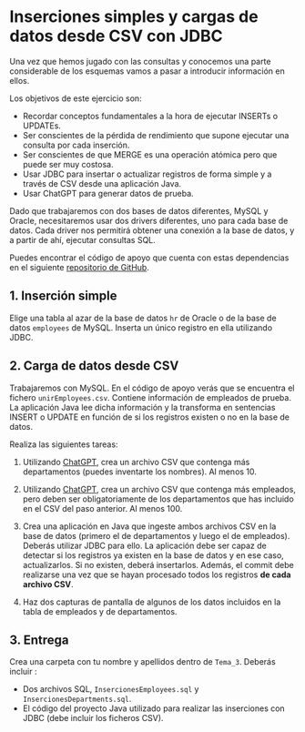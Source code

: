 Inserciones simples y cargas de datos desde CSV con JDBC
==============================================================

Una vez que hemos jugado con las consultas y conocemos una parte considerable de los esquemas vamos a pasar a introducir información en ellos.

Los objetivos de este ejercicio son:
- Recordar conceptos fundamentales a la hora de ejecutar INSERTs o UPDATEs.
- Ser conscientes de la pérdida de rendimiento que supone ejecutar una consulta por cada inserción.
- Ser conscientes de que MERGE es una operación atómica pero que puede ser muy costosa.
- Usar JDBC para insertar o actualizar registros de forma simple y a través de CSV desde una aplicación Java.
- Usar ChatGPT para generar datos de prueba.

Dado que trabajaremos con dos bases de datos diferentes, MySQL y Oracle, necesitaremos usar dos drivers diferentes, uno para cada base de datos.
Cada driver nos permitirá obtener una conexión a la base de datos, y a partir de ahí, ejecutar consultas SQL.

Puedes encontrar el código de apoyo que cuenta con estas dependencias en el siguiente [repositorio de GitHub](https://github.com/UnirCs/bbdda-jdbc).

## 1. Inserción simple

Elige una tabla al azar de la base de datos ``hr`` de Oracle o de la base de datos ``employees`` de MySQL. Inserta un único registro en ella utilizando JDBC.

## 2. Carga de datos desde CSV
Trabajaremos con MySQL. En el código de apoyo verás que se encuentra el fichero ``unirEmployees.csv``. Contiene información de empleados de prueba. La aplicación Java lee dicha información y la transforma en sentencias INSERT o UPDATE en función de si los registros existen o no en la base de datos.

Realiza las siguientes tareas:

1. Utilizando [ChatGPT](https://chat.openai.com/), crea un archivo CSV que contenga más departamentos (puedes inventarte los nombres). Al menos 10.
   
2. Utilizando [ChatGPT](https://chat.openai.com/), crea un archivo CSV que contenga más empleados, pero deben ser obligatoriamente de los departamentos que has incluido en el CSV del paso anterior. Al menos 100.
3. Crea una aplicación en Java que ingeste ambos archivos CSV en la base de datos (primero el de departamentos y luego el de empleados). Deberás utilizar JDBC para ello. La aplicación debe ser capaz de detectar si los registros ya existen en la base de datos y en ese caso, actualizarlos. Si no existen, deberá insertarlos. Además, el commit debe realizarse una vez que se hayan procesado todos los registros **de cada archivo CSV**.
4. Haz dos capturas de pantalla de algunos de los datos incluidos en la tabla de empleados y de departamentos.

## 3. Entrega

Crea una carpeta con tu nombre y apellidos dentro de ``Tema_3``. Deberás incluir :

- Dos archivos SQL, ``InsercionesEmployees.sql`` y ``InsercionesDepartments.sql``.
- El código del proyecto Java utilizado para realizar las inserciones con JDBC (debe incluir los ficheros CSV).